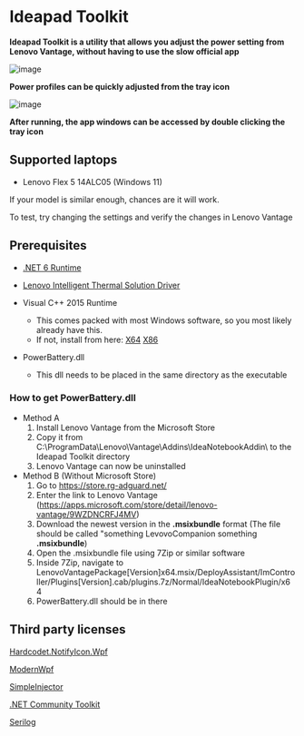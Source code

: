 # Ideapad Toolkit

**Ideapad Toolkit is a utility that allows you adjust the power setting from Lenovo Vantage, without having to use the slow official app**

![image](https://user-images.githubusercontent.com/62750643/193948650-76596fe5-fab3-44aa-b656-fe15a2d93f46.png)


**Power profiles can be quickly adjusted from the tray icon**

![image](https://user-images.githubusercontent.com/62750643/193938407-4f96a444-4c29-44be-90e0-f6c4e182dbce.png)

**After running, the app windows can be accessed by double clicking the tray icon**
## Supported laptops
- Lenovo Flex 5 14ALC05 (Windows 11)

If your model is similar enough, chances are it will work.

To test, try changing the settings and verify the changes in Lenovo Vantage

## Prerequisites
- [.NET 6 Runtime](https://dotnet.microsoft.com/en-us/download/dotnet/thank-you/runtime-6.0.9-windows-x64-installer)

- [Lenovo Intelligent Thermal Solution Driver](https://www.google.com/search?q=lenovo+<YOUR+MODEL>+intelligent+thermal+solution+driver+download)

- Visual C++ 2015 Runtime
  - This comes packed with most Windows software, so you most likely already have this.
  - If not, install from here: [X64](https://aka.ms/vs/17/release/vc_redist.x64.exe) [X86](https://aka.ms/vs/17/release/vc_redist.x86.exe)

- PowerBattery.dll
  - This dll needs to be placed in the same directory as the executable
  
### How to get PowerBattery.dll
- Method A
  1. Install Lenovo Vantage from the Microsoft Store
  2. Copy it from C:\ProgramData\Lenovo\Vantage\Addins\IdeaNotebookAddin\ to the Ideapad Toolkit directory
  3. Lenovo Vantage can now be uninstalled
- Method B (Without Microsoft Store)
  1.  Go to https://store.rg-adguard.net/
  2.  Enter the link to Lenovo Vantage (https://apps.microsoft.com/store/detail/lenovo-vantage/9WZDNCRFJ4MV)
  3.  Download the newest version in the **.msixbundle** format (The file should be called "something LevovoCompanion something **.msixbundle**)
  4.  Open the .msixbundle file using 7Zip or similar software
  5.  Inside 7Zip, navigate to LenovoVantagePackage\[Version\]x64.msix/DeployAssistant/ImController/Plugins\[Version\].cab/plugins.7z/Normal/IdeaNotebookPlugin/x64
  6.  PowerBattery.dll should be in there


 ## Third party licenses
 [Hardcodet.NotifyIcon.Wpf](https://github.com/hardcodet/wpf-notifyicon/blob/develop/LICENSE)
 
 [ModernWpf](https://github.com/Kinnara/ModernWpf/blob/master/LICENSE)
 
 [SimpleInjector](https://github.com/simpleinjector/SimpleInjector/blob/master/LICENSE)
 
 [.NET Community Toolkit](https://github.com/CommunityToolkit/dotnet/blob/main/License.md)
 
 [Serilog](https://github.com/serilog/serilog/blob/dev/LICENSE)

